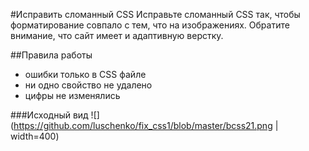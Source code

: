 #Исправить сломанный CSS
Исправьте сломанный CSS так, чтобы форматирование совпало с тем, что на изображениях. 
Обратите внимание, что сайт имеет и адаптивную верстку.

##Правила работы
- ошибки только в CSS файле
- ни одно свойство не удалено
- цифры не изменялись

###Исходный вид
![](https://github.com/luschenko/fix_css1/blob/master/bcss21.png | width=400)
